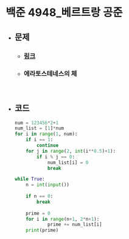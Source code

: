 # 백준 4948_베르트랑 공준

- ## 문제
    - ### [링크](https://www.acmicpc.net/problem/4948)
    - ### 에라토스테네스의 체

<br>

- ## 코드
    ```python
    num = 123456*2+1
    num_list = [1]*num
    for i in range(1, num):
        if i == 1:
            continue
        for j in range(2, int(i**0.5)+1):
            if i % j == 0:
                num_list[i] = 0
                break

    while True:
        n = int(input())
        
        if n == 0:
            break
        
        prime = 0
        for i in range(n+1, 2*n+1):
                prime += num_list[i]
        print(prime)
    ```